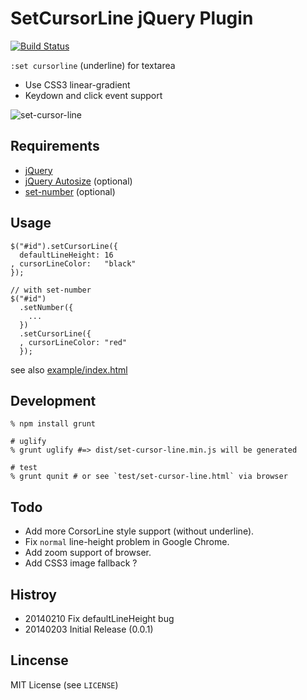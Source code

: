 # SetCursorLine jQuery Plugin

[![Build Status](https://semaphoreci.com/api/v1/projects/94f6741d-ca37-47f1-a30b-1773a503c6bf/680478/badge.svg)](https://semaphoreci.com/grauwoelfchen/set-cursor-line)

`:set cursorline` (underline) for textarea

* Use CSS3 linear-gradient
* Keydown and click event support

![set-cursor-line](https://raw.github.com/grauwoelfchen/set-cursor-line/master/img/set-cursor-line-js.png)


## Requirements

* [jQuery](https://github.com/jquery/jquery)
* [jQuery Autosize](https://github.com/jackmoore/autosize) (optional)
* [set-number](https://github.com/grauwoelfchen/set-number) (optional)

## Usage

```
$("#id").setCursorLine({
  defaultLineHeight: 16
, cursorLineColor:   "black"
});
```

```
// with set-number
$("#id")
  .setNumber({
    ...
  })
  .setCursorLine({
  , cursorLineColor: "red"
  });
```

see also [example/index.html](https://github.com/grauwoelfchen/set-cursor-line/blob/master/example/index.html)


## Development

```
% npm install grunt

# uglify
% grunt uglify #=> dist/set-cursor-line.min.js will be generated

# test
% grunt qunit # or see `test/set-cursor-line.html` via browser
```

## Todo

* Add more CorsorLine style support (without underline).
* Fix `normal` line-height problem in Google Chrome.
* Add zoom support of browser.
* Add CSS3 image fallback ?


## Histroy

* 20140210 Fix defaultLineHeight bug
* 20140203 Initial Release (0.0.1)


## Lincense

MIT License (see `LICENSE`)
